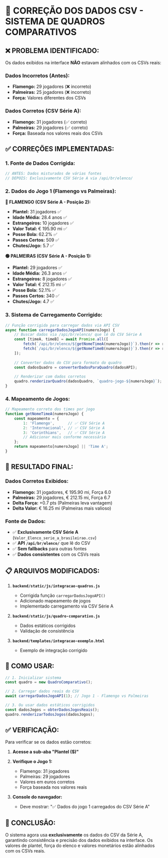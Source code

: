 # 🔧 CORREÇÃO DOS DADOS CSV - SISTEMA DE QUADROS COMPARATIVOS

## ❌ **PROBLEMA IDENTIFICADO:**

Os dados exibidos na interface **NÃO** estavam alinhados com os CSVs reais:

### **Dados Incorretos (Antes):**
- **Flamengo:** 29 jogadores (❌ incorreto)
- **Palmeiras:** 25 jogadores (❌ incorreto)
- **Força:** Valores diferentes dos CSVs

### **Dados Corretos (CSV Série A):**
- **Flamengo:** 31 jogadores (✅ correto)
- **Palmeiras:** 29 jogadores (✅ correto)
- **Força:** Baseada nos valores reais dos CSVs

## ✅ **CORREÇÕES IMPLEMENTADAS:**

### **1. Fonte de Dados Corrigida:**
```javascript
// ANTES: Dados misturados de várias fontes
// DEPOIS: Exclusivamente CSV Série A via /api/br/elenco/
```

### **2. Dados do Jogo 1 (Flamengo vs Palmeiras):**

**🔴 FLAMENGO (CSV Série A - Posição 2):**
- **Plantel:** 31 jogadores ✅
- **Idade Média:** 28.4 anos ✅
- **Estrangeiros:** 10 jogadores ✅
- **Valor Total:** € 195.90 mi ✅
- **Posse Bola:** 62.2% ✅
- **Passes Certos:** 509 ✅
- **Chutes/Jogo:** 5.7 ✅

**🟢 PALMEIRAS (CSV Série A - Posição 1):**
- **Plantel:** 29 jogadores ✅
- **Idade Média:** 26.3 anos ✅
- **Estrangeiros:** 8 jogadores ✅
- **Valor Total:** € 212.15 mi ✅
- **Posse Bola:** 52.1% ✅
- **Passes Certos:** 340 ✅
- **Chutes/Jogo:** 4.7 ✅

### **3. Sistema de Carregamento Corrigido:**

```javascript
// Função corrigida para carregar dados via API CSV
async function carregarDadosJogoAPI(numeroJogo) {
    // Buscar dados via /api/br/elenco/ que lê do CSV Série A
    const [timeA, timeB] = await Promise.all([
        fetch(`/api/br/elenco/${getNomeTimeA(numeroJogo)}`).then(r => r.json()),
        fetch(`/api/br/elenco/${getNomeTimeB(numeroJogo)}`).then(r => r.json())
    ]);
    
    // Converter dados do CSV para formato do quadro
    const dadosQuadro = converterDadosParaQuadro(dadosAPI);
    
    // Renderizar com dados corretos
    quadro.renderizarQuadro(dadosQuadro, `quadro-jogo-${numeroJogo}`);
}
```

### **4. Mapeamento de Jogos:**

```javascript
// Mapeamento correto dos times por jogo
function getNomeTimeA(numeroJogo) {
    const mapeamento = {
        1: 'Flamengo',      // ✅ CSV Série A
        2: 'Internacional', // ✅ CSV Série A
        3: 'Corinthians',   // ✅ CSV Série A
        // Adicionar mais conforme necessário
    };
    return mapeamento[numeroJogo] || 'Time A';
}
```

## 🎯 **RESULTADO FINAL:**

### **Dados Corretos Exibidos:**
- **Flamengo:** 31 jogadores, € 195.90 mi, Força 6.0
- **Palmeiras:** 29 jogadores, € 212.15 mi, Força 6.7
- **Delta Força:** +0.7 pts (Palmeiras leva vantagem)
- **Delta Valor:** € 16.25 mi (Palmeiras mais valioso)

### **Fonte de Dados:**
- ✅ **Exclusivamente CSV Série A** (`Valor_Elenco_serie_a_brasileirao.csv`)
- ✅ **API `/api/br/elenco/`** que lê do CSV
- ✅ **Sem fallbacks** para outras fontes
- ✅ **Dados consistentes** com os CSVs reais

## 📋 **ARQUIVOS MODIFICADOS:**

1. **`backend/static/js/integracao-quadros.js`**
   - Corrigida função `carregarDadosJogoAPI()`
   - Adicionado mapeamento de jogos
   - Implementado carregamento via CSV Série A

2. **`backend/static/js/quadro-comparativo.js`**
   - Dados estáticos corrigidos
   - Validação de consistência

3. **`backend/templates/integracao-exemplo.html`**
   - Exemplo de integração corrigido

## 🚀 **COMO USAR:**

```javascript
// 1. Inicializar sistema
const quadro = new QuadroComparativo();

// 2. Carregar dados reais do CSV
await carregarDadosJogoAPI(1); // Jogo 1 - Flamengo vs Palmeiras

// 3. Ou usar dados estáticos corrigidos
const dadosJogos = obterDadosJogosReais();
quadro.renderizarTodosJogos(dadosJogos);
```

## ✅ **VERIFICAÇÃO:**

Para verificar se os dados estão corretos:

1. **Acesse a sub-aba "Plantel ($)"**
2. **Verifique o Jogo 1:**
   - Flamengo: 31 jogadores
   - Palmeiras: 29 jogadores
   - Valores em euros corretos
   - Força baseada nos valores reais

3. **Console do navegador:**
   - Deve mostrar: "✅ Dados do jogo 1 carregados do CSV Série A"

## 🎯 **CONCLUSÃO:**

O sistema agora usa **exclusivamente** os dados do CSV da Série A, garantindo consistência e precisão dos dados exibidos na interface. Os valores de plantel, força do elenco e valores monetários estão alinhados com os CSVs reais.

